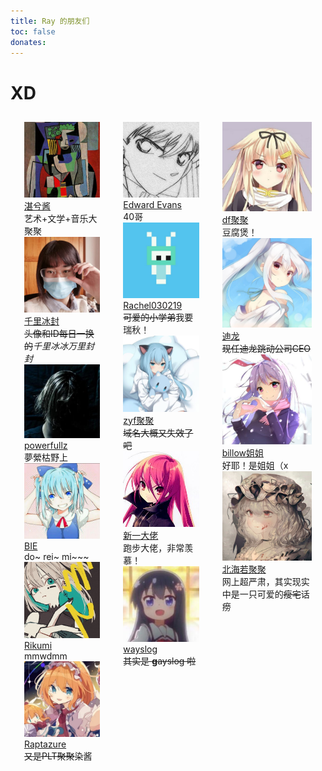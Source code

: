 ```yaml
---
title: Ray 的朋友们
toc: false
donates:
---
```


# XD

<div class="columns" style="margin: 1em; margin-top: 1.5em;">
  <!-- First Column -->
  <div class="column" style="padding: 0.5rem">
    <div class="card">
      <div class="card-image">
        <figure class="image is-1by1" style="margin: 0">
          <img src="/img/friends/dubuqian.jpg">
        </figure>
      </div>
      <div class="card-content">
        <div class="media">
          <div class="media-content">
            <a class="link-muted title is-3 not-article-part" target="_blank" href="https://dubuqian.cn/">湛兮酱</a>
          </div>
        </div>
        <div class="content">艺术+文学+音乐大聚聚</div>
      </div>
    </div>
    <div class="card">
      <div class="card-image">
        <figure class="image is-1by1" style="margin: 0">
          <img src="/img/friends/ice1000.jpg">
        </figure>
      </div>
      <div class="card-content">
        <div class="media">
          <div class="media-content">
            <a class="link-muted title is-3 not-article-part" target="_blank" href="https://ice1000.org/">千里冰封</a>
          </div>
        </div>
        <div class="content"><s>头像和ID每日一换的</s><em>千里冰冰万里封封</em></div>
      </div>
    </div>
    <div class="card">
      <div class="card-image">
        <figure class="image is-1by1" style="margin: 0">
          <img src="/img/friends/powerfullz.jpg">
        </figure>
      </div>
      <div class="card-content">
        <div class="media">
          <div class="media-content">
            <a class="link-muted title is-3 not-article-part" target="_blank" href="https://blog.l3zc.com">powerfullz</a>
          </div>
        </div>
        <div class="content">夢縈枯野上</div>
      </div>
    </div>
    <div class="card">
      <div class="card-image">
        <figure class="image is-1by1" style="margin: 0">
          <img src="/img/friends/bie.jpg">
        </figure>
      </div>
      <div class="card-content">
        <div class="media">
          <div class="media-content">
            <a class="link-muted title is-3 not-article-part" target="_blank" href="https://9bie.org/">BIE</a>
          </div>
        </div>
        <div class="content">do~ rei~ mi~~~</div>
      </div>
    </div>
    <div class="card">
      <div class="card-image">
        <figure class="image is-1by1" style="margin: 0">
          <img src="/img/friends/rikumi.jpg">
        </figure>
      </div>
      <div class="card-content">
        <div class="media">
          <div class="media-content">
            <a class="link-muted title is-3 not-article-part" target="_blank" href="https://rikumi.dev/">Rikumi</a>
          </div>
        </div>
        <div class="content">mmwdmm</div>
      </div>
    </div>
    <div class="card">
      <div class="card-image">
        <figure class="image is-1by1" style="margin: 0">
          <img src="/img/friends/raptazure.jpg">
        </figure>
      </div>
      <div class="card-content">
        <div class="media">
          <div class="media-content">
            <a class="link-muted title is-3 not-article-part" target="_blank" href="https://raptazure.github.io/">Raptazure</a>
          </div>
        </div>
        <div class="content"><s>又是PLT聚聚</s>染酱</div>
      </div>
    </div>
  </div>
  <!-- Second Column -->
  <div class="column" style="padding: 0.5rem">
    <div class="card">
      <div class="card-image">
        <figure class="image is-1by1" style="margin: 0">
          <img src="/img/friends/edward_elric.jpg">
        </figure>
      </div>
      <div class="card-content">
        <div class="media">
          <div class="media-content">
            <a class="link-muted title is-3 not-article-part" target="_blank" href="https://edward40.com/">Edward Evans</a>
          </div>
        </div>
        <div class="content">40哥</div>
      </div>
    </div>
    <div class="card">
      <div class="card-image">
        <figure class="image is-1by1" style="margin: 0">
          <img src="/img/friends/rachel.jpg">
        </figure>
      </div>
      <div class="card-content">
        <div class="media">
          <div class="media-content">
            <a class="link-muted title is-3 not-article-part" target="_blank" href="https://me.stfw.info">Rachel030219</a>
          </div>
        </div>
        <div class="content"><s>可爱的小学弟</s>我要瑞秋！</div>
      </div>
    </div>
    <div class="card">
      <div class="card-image">
        <figure class="image is-1by1" style="margin: 0">
          <img src="/img/friends/zyf.jpg">
        </figure>
      </div>
      <div class="card-content">
        <div class="media">
          <div class="media-content">
            <a class="link-muted title is-3 not-article-part" target="_blank" href="https://zhuyi.fan/">zyf聚聚</a>
          </div>
        </div>
        <div class="content"><s>域名大概又失效了吧</s></div>
      </div>
    </div>
    <div class="card">
      <div class="card-image">
        <figure class="image is-1by1" style="margin: 0">
          <img src="/img/friends/a_wing.jpg">
        </figure>
      </div>
      <div class="card-content">
        <div class="media">
          <div class="media-content">
            <a class="link-muted title is-3 not-article-part" target="_blank" href="https://a-wing.top/">新一大佬</a>
          </div>
        </div>
        <div class="content">跑步大佬，非常羡慕！</div>
      </div>
    </div>
    <div class="card">
      <div class="card-image">
        <figure class="image is-1by1" style="margin: 0">
          <img src="/img/friends/wayslog.jpg">
        </figure>
      </div>
      <div class="card-content">
        <div class="media">
          <div class="media-content">
            <a class="link-muted title is-3 not-article-part" target="_blank" href="https://www.notion.so/NIKA-LOREM-f6204fadd5514b8d841f0cd1717d43df">wayslog</a>
          </div>
        </div>
        <div class="content"><s>其实是 <strong>g</strong>ayslog 啦</s></div>
      </div>
    </div>
  </div>
  <!-- Third Column -->
  <div class="column" style="padding: 0.5rem">
    <div class="card">
      <div class="card-image">
        <figure class="image is-1by1" style="margin: 0">
          <img src="/img/friends/darkflames.jpg">
        </figure>
      </div>
      <div class="card-content">
        <div class="media">
          <div class="media-content">
            <a class="link-muted title is-3 not-article-part" target="_blank" href="https://dark-flames.com/">df聚聚</a>
          </div>
        </div>
        <div class="content">豆腐煲！</div>
      </div>
    </div>
    <div class="card">
      <div class="card-image">
        <figure class="image is-1by1" style="margin: 0">
          <img src="/img/friends/dillonh.jpg">
        </figure>
      </div>
      <div class="card-content">
        <div class="media">
          <div class="media-content">
            <a class="link-muted title is-3 not-article-part" target="_blank" href="https://cnblogs.com/Dillonh">迪龙</a>
          </div>
        </div>
        <div class="content"><s>现任迪龙跳动公司CEO</s></div>
      </div>
    </div>
    <div class="card">
      <div class="card-image">
        <figure class="image is-1by1" style="margin: 0">
          <img src="/img/friends/billow.jpg">
        </figure>
      </div>
      <div class="card-content">
        <div class="media">
          <div class="media-content">
            <a class="link-muted title is-3 not-article-part" target="_blank" href="https://billow.fun/">billow姐姐</a>
          </div>
        </div>
        <div class="content">好耶！是姐姐（x</div>
      </div>
    </div>
    <div class="card">
      <div class="card-image">
        <figure class="image is-1by1" style="margin: 0">
          <img src="/img/friends/srx.jpg">
        </figure>
      </div>
      <div class="card-content">
        <div class="media">
          <div class="media-content">
            <a class="link-muted title is-3 not-article-part" target="_blank" href="https://blog.flandre.info/">北海若聚聚</a>
          </div>
        </div>
        <div class="content">网上超严肃，其实现实中是一只可爱的<s>瘦宅</s>话痨</div>
      </div>
    </div>
  </div>
</div>